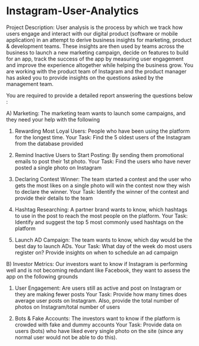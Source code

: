 # Instagram-User-Analytics
Project Description: User analysis is the process by which we track how users engage and interact with our digital product (software or mobile application) in an attempt to derive business insights for marketing, product & development teams. These insights are then used by teams across the business to launch a new marketing campaign, decide on features to build for an app, track the success of the app by measuring user engagement and improve the experience altogether while helping the business grow. You are working with the product team of Instagram and the product manager has asked you to provide insights on the questions asked by the management team.

You are required to provide a detailed report answering the questions below :

A) Marketing: The marketing team wants to launch some campaigns, and they need your help with the following

  1. Rewarding Most Loyal Users: People who have been using the platform for the longest time. Your Task: Find the 5 oldest users of the Instagram from the database provided

  2. Remind Inactive Users to Start Posting: By sending them promotional emails to post their 1st photo. Your Task: Find the users who have never posted a single photo on Instagram

  3. Declaring Contest Winner: The team started a contest and the user who gets the most likes on a single photo will win the contest now they wish to declare the winner. Your Task: 
     Identify the winner of the contest and provide their details to the team

  4. Hashtag Researching: A partner brand wants to know, which hashtags to use in the post to reach the most people on the platform. Your Task: Identify and suggest the top 5 most 
    commonly used hashtags on the platform

  5. Launch AD Campaign: The team wants to know, which day would be the best day to launch ADs. Your Task: What day of the week do most users register on? Provide insights on when to 
    schedule an ad campaign

B) Investor Metrics: Our investors want to know if Instagram is performing well and is not becoming redundant like Facebook, they want to assess the app on the following grounds

  1. User Engagement: Are users still as active and post on Instagram or they are making fewer posts Your Task: Provide how many times does average user posts on Instagram. Also, provide 
    the total number of photos on Instagram/total number of users

  2. Bots & Fake Accounts: The investors want to know if the platform is crowded with fake and dummy accounts Your Task: Provide data on users (bots) who have liked every single photo on 
    the site (since any normal user would not be able to do this).
